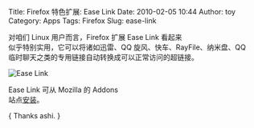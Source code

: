 Title: Firefox 特色扩展: Ease Link
Date: 2010-02-05 10:44
Author: toy
Category: Apps
Tags: Firefox
Slug: ease-link

对咱们 Linux 用户而言，Firefox 扩展 Ease Link 看起来  
似乎特别实用，它可以将诸如迅雷、QQ 旋风、快车、RayFile、纳米盘、QQ  
临时聊天之类的专用链接自动转换成可以正常访问的超链接。

![Ease Link](http://i.linuxtoy.org/images/2010/02/ease\_link.png)

Ease Link 可从 Mozilla 的 Addons  
站点[安装](https://addons.mozilla.org/zh-CN/firefox/addon/59133/)。

{ Thanks ashi. }
